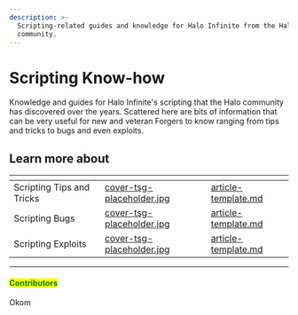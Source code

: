 ```yaml
---
description: >-
  Scripting-related guides and knowledge for Halo Infinite from the Halo
  community.
---
```


# Scripting Know-how

Knowledge and guides for Halo Infinite's scripting that the Halo community has discovered over the years. Scattered here are bits of information that can be very useful for new and veteran Forgers to know ranging from tips and tricks to bugs and even exploits.



## Learn more about

<table data-view="cards"><thead><tr><th></th><th data-hidden data-card-cover data-type="files"></th><th data-hidden data-card-target data-type="content-ref"></th></tr></thead><tbody><tr><td>Scripting Tips and Tricks</td><td><a href="../../.gitbook/assets/cover-tsg-placeholder.jpg">cover-tsg-placeholder.jpg</a></td><td><a href="../../community/contributing-to-tsg-forge-wiki/folder-template/article-template.md">article-template.md</a></td></tr><tr><td>Scripting Bugs</td><td><a href="../../.gitbook/assets/cover-tsg-placeholder.jpg">cover-tsg-placeholder.jpg</a></td><td><a href="../../community/contributing-to-tsg-forge-wiki/folder-template/article-template.md">article-template.md</a></td></tr><tr><td>Scripting Exploits</td><td><a href="../../.gitbook/assets/cover-tsg-placeholder.jpg">cover-tsg-placeholder.jpg</a></td><td><a href="../../community/contributing-to-tsg-forge-wiki/folder-template/article-template.md">article-template.md</a></td></tr></tbody></table>



***

#### <mark style="color:green;">Contributors</mark>

Okom
